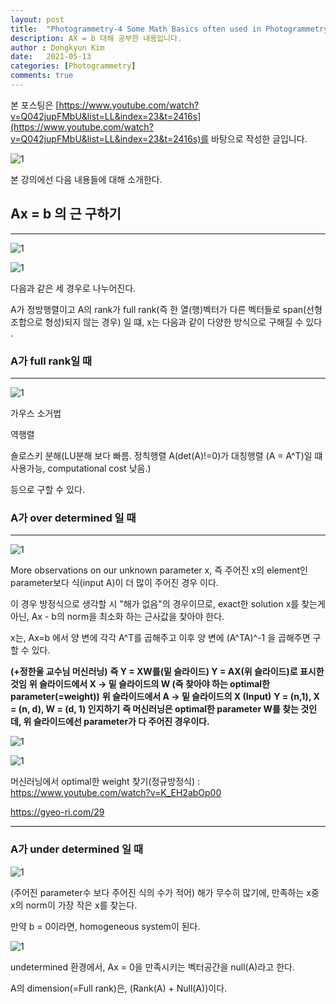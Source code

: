 ```yaml
---
layout: post
title:  "Photogrammetry-4 Some Math Basics often used in Photogrammetry(1)"
description: AX = b 대해 공부한 내용입니다.
author : Dongkyun Kim
date:   2021-05-13
categories: [Photogrammetry]
comments: true
---
```


본 포스팅은 [https://www.youtube.com/watch?v=Q042jupFMbU&list=LL&index=23&t=2416s](https://www.youtube.com/watch?v=Q042jupFMbU&list=LL&index=23&t=2416s)를 바탕으로 작성한 글입니다.

![1](/assets/img/camera/210513/1.PNG)

본 강의에선 다음 내용들에 대해 소개한다.

## Ax = b 의 근 구하기
---

![1](/assets/img/camera/210513/2.PNG)

![1](/assets/img/camera/210513/8.PNG)


다음과 같은 세 경우로 나누어진다.

A가 정방행렬이고 A의 rank가 full rank(즉 한 열(행)벡터가 다른 벡터들로 span(선형조합으로 형성)되지 않는 경우) 일 떄, x는 다음과 같이 다양한 방식으로 구해질 수 있다 .

### A가 full rank일 때
---


![1](/assets/img/camera/210513/3.PNG)

가우스 소거법

역행렬

숄로스키 분해(LU분해 보다 빠름. 정칙행렬 A(det(A)!=0)가 대칭행렬 (A = A^T)일 떄 사용가능, computational cost 낮음.)

등으로 구할 수 있다.

### A가 over determined 일 때
---
![1](/assets/img/camera/210513/4.PNG)


More observations on our unknown parameter x, 즉 주어진 x의 element인 parameter보다 식(input A)이 더 많이 주어진 경우 이다.

이 경우 방정식으로 생각할 시 "해가 없음"의 경우이므로, exact한 solution x를 찾는게 아닌, Ax - b의 norm을 최소화 하는 근사값을 찾아야 한다.

x는, Ax=b 에서 양 변에 각각 A^T를 곱해주고 이후 양 변에 (A^TA)^-1 을 곱해주면 구할 수 있다. 

**(+정한울 교수님 머신러닝)**
**즉 Y = XW를(밑 슬라이드) Y = AX(위 슬라이드)로 표시한 것임**
**위 슬라이드에서 X -> 밑 슬라이드의 W (즉 찾아야 하는 optimal한 parameter(=weight))**
**위 슬라이드에서 A -> 밑 슬라이드의 X (Input)**
**Y = (n,1), X = (n, d), W = (d, 1) 인지하기**
**즉 머신러닝은 optimal한 parameter W를 찾는 것인데, 위 슬라이드에선 parameter가 다 주어진 경우이다.**

![1](/assets/img/camera/210513/6.PNG)

![1](/assets/img/camera/210513/7.PNG)

머신러닝에서 optimal한 weight 찾기(정규방정식) : 
https://www.youtube.com/watch?v=K_EH2abOp00

https://gyeo-ri.com/29

---


### A가 under determined 일 때


![1](/assets/img/camera/210513/5.PNG)

(주어진 parameter수 보다 주어진 식의 수가 적어) 해가 무수히 많기에, 만족하는 x중 x의 norm이 가장 작은 x를 찾는다.

만약 b = 0이라면, homogeneous system이 된다.

![1](/assets/img/camera/210513/9.PNG)


undetermined 환경에서, Ax = 0을 만족시키는 벡터공간을 null(A)라고 한다.

A의 dimension(=Full rank)은, (Rank(A) + Null(A))이다.